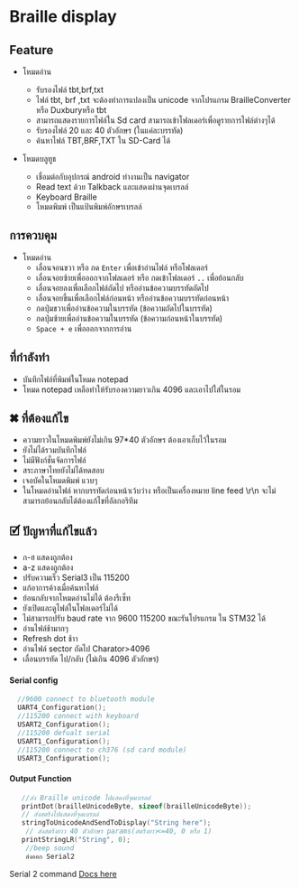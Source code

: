 # Braille display


## Feature 
  - โหมดอ่าน
    -	รับรองไฟล์ tbt,brf,txt
    -	ไฟล์ tbt, brf ,txt จะต้องทำการแปลงเป็น unicode จากโปรแกรม BrailleConverter หรือ Duxburyหรือ tbt
    -	สามารถแสดงรายการไฟล์ใน Sd card สามารถเข้าโฟลเดอร์เพื่อดูรายการไฟล์ต่างๆได้
    -	รับรองไฟล์ 20 และ 40 ตัวอักษร (ในแค่ละบรรทัด)
    - ค้นหาไฟล์ TBT,BRF,TXT ใน SD-Card ได้
  
  - โหมดบลูทูธ
    - เชื่อมต่อกับอุปกรณ์ android ทำงานเป็น navigator 
    - Read text ด้วย Talkback และแสดงผ่านจุดเบรลล์
    - Keyboard Braille  
    - โหมดพิมพ์ เป็นแป้นพิมพ์อักษรเบรลล์

## การควบคุม
- โหมดอ่าน
  -	เลื่อนจอนขวา หรือ กด `Enter` เพื่อเข้าอ่านไฟล์ หรือโฟลเดอร์
  -	เลื่อนจอยซ้ายเพื่อออกจากโฟลเดอร์ หรือ กดเข้าโฟลเดอร์ `..` เพื่อย้อนกลับ
  -	เลื่อนจอยลงเพื่อเลือกไฟล์ถัดไป หรืออ่านข้อความบรรทัดถัดไป
  -	เลื่อนจอยขึ้นเพื่อเลือกไฟล์ก่อนหน้า หรืออ่านข้อความบรรทัดก่อนหน้า
  -	กดปุ่มขวาเพื่ออ่านข้อความในบรรทัด (ข้อความถัดไปในบรรทัด) 
  -	กดปุ่มซ้ายเพื่ออ่านข้อความในบรรทัด (ข้อความก่อนหน้าในบรรทัด) 
  -	`Space + e` เพื่อออกจากการอ่าน





## ที่กำลังทำ 
  - บันทึกไฟล์ที่พิมพ์ในโหมด notepad 
  - โหมด notepad เหลือทำให้รับรองความยาวเกิน 4096 และเอาไปใส่ในรอม
## ✖ ที่ต้องแก้ไข 
  - ความยาวในโหมดพิมพ์ยังไม่เกิน 97*40 ตัวอักษร ต้องเอาเก็บไว้ในรอม
  - ยังไม่ได้รวมบันทึกไฟล์
  - ไม่มีฟังก์ชั่นจัดการไฟล์
  - สระภาษาไทยยังไม่ได้ทดสอบ
  - เจอบัคในโหมดพิมพ์ แวบๆ 
  - ในโหมดอ่านไฟล์ หากบรรทัดก่อนหน้าเว้บว่าง หรือเป็นเครื่องหมาย line feed \r\n จะไม่สามารถย้อนกลับได้ต้องแก้ไขที่อัลกอริทึม
## 🗹 ปัญหาที่แก้ไขแล้ว  
  - ก-ฮ แสดงถูกต้อง
  - a-z แสดงถูกต้อง 
  - ปรับความเร็ว Serial3  เป็น 115200
  - แก้อาการค้างเมื่อค้นหาไฟล์
  - ย้อนกลับจากโหมดอ่านไม่ได้ ต้องรีเซ็ท
  - ยังเปิดและดูไฟล์ในโฟลเดอร์ไม่ได้
  - ไม่สามารถปรับ baud rate จาก 9600 115200 ขณะรันโปรแกรม ใน STM32 ได้
  - อ่านไฟล์ช้ามากๆ
  - Refresh dot ช้าา
  - อ่านไฟล์ sector ถัดไป Charator>4096 
  - เลื่อนบรรทัด ไป/กลับ (ไม่เกิน 4096 ตัวอักษร)
#### Serial config 
```c
  //9600 connect to bluetooth module
  UART4_Configuration(); 
  //115200 connect with keyboard
  USART2_Configuration(); 
  //115200 defualt serial
  USART1_Configuration();
  //115200 connect to ch376 (sd card module)
  USART3_Configuration();
```

#### Output Function
```c
   //ส่ง Braille unicode ไปแสดงที่จุดเบรลล์
   printDot(brailleUnicodeByte, sizeof(brailleUnicodeByte)); 
   // ส่งสตริงไปแสดงที่จุดเบรลล์
   stringToUnicodeAndSendToDisplay("String here"); 
    // ส่งสตริงยาว 40 ตัวอักษร params(สตริงยาว<=40, 0 หรือ 1)
   printStringLR("String", 0);
    //beep sound 
    ส่งออก Serial2 
```
Serial 2 command [Docs here](https://github.com/moomdate/Bkeyboard/blob/master/readme.md)



